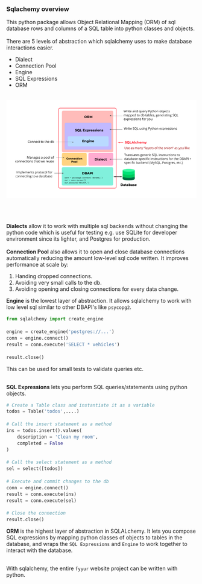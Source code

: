 ### Sqlachemy overview
This python package allows Object Relational Mapping (ORM) of sql database rows and columns of a SQL table into python classes and objects. <br><br>
There are 5 levels of abstraction which sqlalchemy uses to make database interactions easier.
- Dialect
- Connection Pool
- Engine
- SQL Expressions
- ORM
<br><br>

![udacity image](sqlalchemy-layers-of-abstraction.png)

<br><br>

**Dialects** allow it to work with multiple sql backends without changing the python code which is useful for testing e.g. use SQLite for developer environment since its lighter, and Postgres for production. <br><br>
**Connection Pool** also allows it to open and close database connections automatically reducing the amount low-level sql code written. It improves performance at scale by:
1. Handing dropped connections.
2. Avoiding very small calls to the db.
3. Avoiding opening and closing connections for every data change. 


**Engine** is the lowest layer of abstraction. It allows sqlalchemy to work with low level sql similar to other DBAPI's like `psycopg2`.
```python
from sqlalchemy import create_engine

engine = create_engine('postgres://...')
conn = engine.connect()
result = conn.execute('SELECT * vehicles')

result.close()
```
This can be used for small tests to validate queries etc.<br><br>

**SQL Expressions** lets you perform SQL queries/statements using python objects.
```python
# Create a Table class and instantiate it as a variable
todos = Table('todos',....)

# Call the insert statement as a method
ins = todos.insert().values(
    description = 'Clean my room',
    completed = False
)

# Call the select statement as a method
sel = select([todos])

# Execute and commit changes to the db
conn = engine.connect()
result = conn.execute(ins)
result = conn.execute(sel)

# Close the connection
result.close()
```

**ORM** is the highest layer of abstraction in SQLALchemy. It lets you compose SQL expressions by mapping python classes of objects to tables in the database, and wraps the `SQL Expressions` and `Engine` to work together to interact with the database.<br><br>

With sqlalchemy, the entire `fyyur` website project can be written with python.